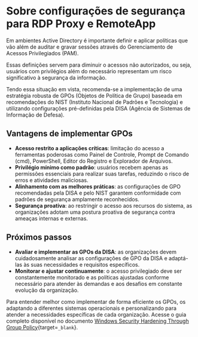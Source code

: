 # Sobre configurações de segurança para RDP Proxy e RemoteApp

Em ambientes Active Directory é importante definir e aplicar políticas que vão além de auditar e gravar sessões através do Gerenciamento de Acessos Privilegiados (PAM). 

Essas definições servem para diminuir o acessos não autorizados, ou seja, usuários com privilégios além do necessário representam um risco significativo à segurança da informação. 

Tendo essa situação em vista, recomenda-se a implementação de uma estratégia robusta de GPOs (Objetos de Política de Grupo) baseada em recomendações do NIST (Instituto Nacional de Padrões e Tecnologia) e utilizando configurações pré-definidas pela DISA (Agência de Sistemas de Informação de Defesa).

## Vantagens de implementar GPOs

* **Acesso restrito a aplicações críticas**: limitação do acesso a ferramentas poderosas como Painel de Controle, Prompt de Comando (cmd), PowerShell, Editor do Registro e Explorador de Arquivos.
* **Privilégio mínimo como padrão**: usuários recebem apenas as permissões essenciais para realizar suas tarefas, reduzindo o risco de erros e atividades maliciosas.
* **Alinhamento com as melhores práticas**: as configurações de GPO recomendadas pela DISA e pelo NIST garantem conformidade com padrões de segurança amplamente reconhecidos.
* **Segurança proativa**: ao restringir o acesso aos recursos do sistema, as organizações adotam uma postura proativa de segurança contra ameaças internas e externas.

## Próximos passos

* **Avaliar e implementar as GPOs da DISA**: as organizações devem cuidadosamente analisar as configurações de GPO da DISA e adaptá-las às suas necessidades e requisitos específicos.
* **Monitorar e ajustar continuamente**: o acesso privilegiado deve ser constantemente monitorado e as políticas ajustadas conforme necessário para atender às demandas e aos desafios em constante evolução da organização.

Para entender melhor como implementar de forma eficiente os GPOs, os adaptando a diferentes sistemas operacionais e personalizando para atender a necessidades específicas de cada organização. Acesse o guia completo disponível no documento [Windows Security Hardening Through Group Policy](https://drive.google.com/file/d/10Px2c-5g7co0ua0gqDKTPo_W1fNMWf-0/view?usp=drive_link){target=`_blank`}.